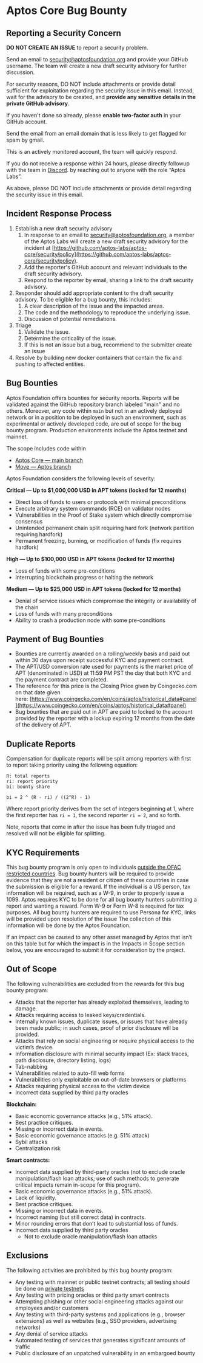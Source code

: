# Aptos Core Bug Bounty

## Reporting a Security Concern

**DO NOT CREATE AN ISSUE** to report a security problem.

Send an email to [security@aptosfoundation.org](mailto:security@aptosfoundation.org) and provide your GitHub username. The team will create a new draft security advisory for further discussion.

For security reasons, DO NOT include attachments or provide detail sufficient for exploitation regarding the security issue in this email. Instead, wait for the advisory to be created, and **provide any sensitive details in the private GitHub advisory**.

If you haven't done so already, please **enable two-factor auth** in your GitHub account.

Send the email from an email domain that is less likely to get flagged for spam by gmail.

This is an actively monitored account, the team will quickly respond.

If you do not receive a response within 24 hours, please directly followup with the team in [Discord](https://discord.gg/aptoslabs). by reaching out to anyone with the role “Aptos Labs”.

As above, please DO NOT include attachments or provide detail regarding the security issue in this email.

## Incident Response Process

1. Establish a new draft security advisory
    1. In response to an email to [security@aptosfoundation.org](mailto:security@aptosfoundation.org), a member of the Aptos Labs will create a new draft security advisory for the incident at [https://github.com/aptos-labs/aptos-core/security/policy](https://github.com/aptos-labs/aptos-core/security/policy).
    2. Add the reporter's GitHub account and relevant individuals to the draft security advisory.
    3. Respond to the reporter by email, sharing a link to the draft security advisory.
2. Responder should add appropriate content to the draft security advisory. To be eligible for a bug bounty, this includes:
    1. A clear description of the issue and the impacted areas.
    2. The code and the methodology to reproduce the underlying issue.
    3. Discussion of potential remediations.
3. Triage
    1. Validate the issue.
    2. Determine the criticality of the issue.
    3. If this is not an issue but a bug, recommend to the submitter create an issue
4. Resolve by building new docker containers that contain the fix and pushing to affected entities.

## Bug Bounties

Aptos Foundation offers bounties for security reports. Reports will be validated against the GitHub repository branch labeled "main" and no others. Moreover, any code within `main` but not in an actively deployed network or in a position to be deployed in such an environment, such as experimental or actively developed code, are out of scope for the bug bounty program. Production environments include the Aptos testnet and mainnet.

The scope includes code within

- [Aptos Core — main branch](https://github.com/aptos-labs/aptos-core/tree/main)
- [Move — Aptos branch](https://github.com/move-language/move/tree/aptos)

Aptos Foundation considers the following levels of severity:

****************Critical — Up to $1,000,000 USD in APT tokens (locked for 12 months)****************

- Direct loss of funds to users or protocols with minimal preconditions
- Execute arbitrary system commands (RCE) on validator nodes
- Vulnerabilities in the Proof of Stake system which directly compromise consensus
- Unintended permanent chain split requiring hard fork (network partition requiring hardfork)
- Permanent freezing, burning, or modification of funds (fix requires hardfork)

****************High — Up to $100,000 USD in APT tokens (locked for 12 months)****************

- Loss of funds with some pre-conditions
- Interrupting blockchain progress or halting the network

****************Medium — Up to $25,000 USD in APT tokens (locked for 12 months)****************

- Denial of service issues which compromise the integrity or availability of the chain
- Loss of funds with many preconditions
- Ability to crash a production node with some pre-conditions

## **Payment of Bug Bounties**

- Bounties are currently awarded on a rolling/weekly basis and paid out within 30 days upon receipt successful KYC and payment contract.
- The APT/USD conversion rate used for payments is the market price of APT (denominated in USD) at 11:59 PM PST the day that both KYC and the payment contract are completed.
- The reference for this price is the Closing Price given by Coingecko.com on that date given here: [https://www.coingecko.com/en/coins/aptos/historical_data#panel](https://www.coingecko.com/en/coins/aptos/historical_data#panel)
- Bug bounties that are paid out in APT are paid to locked to the account provided by the reporter with a lockup expiring 12 months from the date of the delivery of APT.

## Duplicate Reports

Compensation for duplicate reports will be split among reporters with first to report taking priority using the following equation:

```
R: total reports
ri: report priority
bi: bounty share

bi = 2 ^ (R - ri) / ((2^R) - 1)
```

Where report priority derives from the set of integers beginning at 1, where the first reporter has `ri = 1`, the second reporter `ri = 2`, and so forth.

Note, reports that come in after the issue has been fully triaged and resolved will not be eligible for splitting.

## KYC Requirements

This bug bounty program is only open to individuals [outside the OFAC restricted countries](https://home.treasury.gov/policy-issues/financial-sanctions/sanctions-programs-and-country-information). Bug bounty hunters will be required to provide evidence that they are not a resident or citizen of these countries in case the submission is eligible for a reward. If the individual is a US person, tax information will be required, such as a W-9, in order to properly issue a 1099. Aptos requires KYC to be done for all bug bounty hunters submitting a report and wanting a reward. Form W-9 or Form W-8 is required for tax purposes. All bug bounty hunters are required to use Persona for KYC, links will be provided upon resolution of the issue The collection of this information will be done by the Aptos Foundation.

If an impact can be caused to any other asset managed by Aptos that isn’t on this table but for which the impact is in the Impacts in Scope section below, you are encouraged to submit it for consideration by the project.

## Out of Scope

The following vulnerabilities are excluded from the rewards for this bug bounty program:

- Attacks that the reporter has already exploited themselves, leading to damage.
- Attacks requiring access to leaked keys/credentials.
- Internally known issues, duplicate issues, or issues that have already been made public; in such cases, proof of prior disclosure will be provided.
- Attacks that rely on social engineering or require physical access to the victim’s device.
- Information disclosure with minimal security impact (Ex: stack traces, path disclosure, directory listing, logs)
- Tab-nabbing
- Vulnerabilities related to auto-fill web forms
- Vulnerabilities only exploitable on out-of-date browsers or platforms
- Attacks requiring physical access to the victim device
- Incorrect data supplied by third party oracles

**********************Blockchain:**********************

- Basic economic governance attacks (e.g., 51% attack).
- Best practice critiques.
- Missing or incorrect data in events.
- Basic economic governance attacks (e.g. 51% attack)
- Sybil attacks
- Centralization risk

********************************Smart contracts:********************************

- Incorrect data supplied by third-party oracles (not to exclude oracle manipulation/flash loan attacks; use of such methods to generate critical impacts remain in-scope for this program).
- Basic economic governance attacks (e.g., 51% attack).
- Lack of liquidity.
- Best practice critiques.
- Missing or incorrect data in events.
- Incorrect naming (but still correct data) in contracts.
- Minor rounding errors that don’t lead to substantial loss of funds.
- Incorrect data supplied by third party oracles
    - Not to exclude oracle manipulation/flash loan attacks

## Exclusions

The following activities are prohibited by this bug bounty program:

- Any testing with mainnet or public testnet contracts; all testing should be done on [private testnets](https://aptos.dev/nodes/local-testnet/local-testnet-index/)
- Any testing with pricing oracles or third party smart contracts
- Attempting phishing or other social engineering attacks against our employees and/or customers
- Any testing with third-party systems and applications (e.g., browser extensions) as well as websites (e.g., SSO providers, advertising networks)
- Any denial of service attacks
- Automated testing of services that generates significant amounts of traffic
- Public disclosure of an unpatched vulnerability in an embargoed bounty
